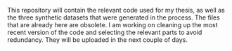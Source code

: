 This repository will contain the relevant code used for my thesis, as well as the three synthetic datasets that were generated in the process. The files that are already here are obsolete. I am working on cleaning up the most recent version of the code and selecting the relevant parts to avoid redundancy. They will be uploaded in the next couple of days. 
